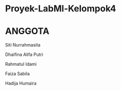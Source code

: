 # Proyek-LabMl-Kelompok4


# ANGGOTA
Siti Nurrahmasita

Dhaifina Alifa Putri

Rahmatul Idami

Faiza Sabila

Hadija Humaira
